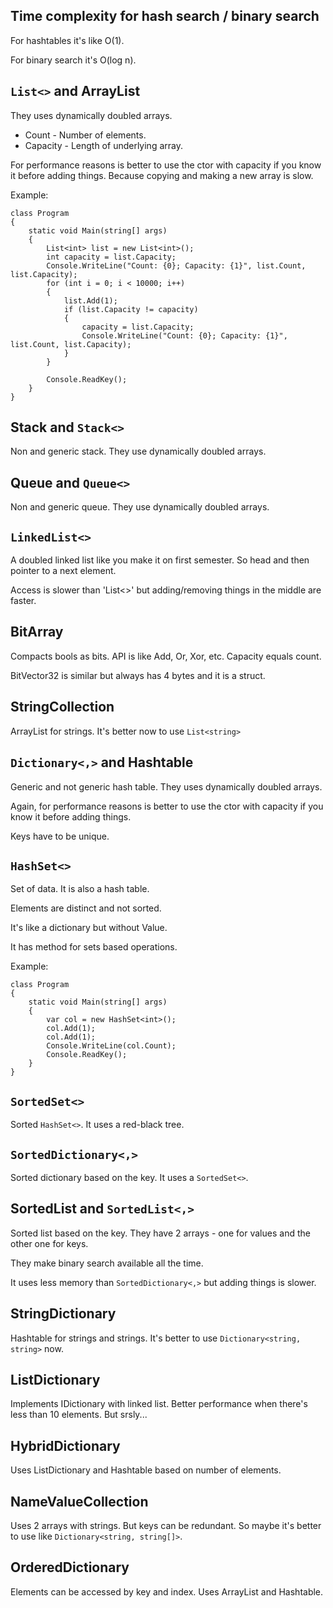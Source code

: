 ## Time complexity for hash search / binary search

For hashtables it's like O(1).

For binary search it's O(log n).

## `List<>` and ArrayList

They uses dynamically doubled arrays.

- Count - Number of elements.
- Capacity - Length of underlying array.

For performance reasons is better to use the ctor with capacity if you know it before adding things.
Because copying and making a new array is slow.

Example:
```
class Program
{
    static void Main(string[] args)
    {
        List<int> list = new List<int>();
        int capacity = list.Capacity;
        Console.WriteLine("Count: {0}; Capacity: {1}", list.Count, list.Capacity);
        for (int i = 0; i < 10000; i++)
        {
            list.Add(1);
            if (list.Capacity != capacity)
            {
                capacity = list.Capacity;
                Console.WriteLine("Count: {0}; Capacity: {1}", list.Count, list.Capacity);
            }
        }

        Console.ReadKey();
    }
}
```

## Stack and `Stack<>`

Non and generic stack. They use dynamically doubled arrays.

## Queue and `Queue<>`

Non and generic queue. They use dynamically doubled arrays.

## `LinkedList<>`

A doubled linked list like you make it on first semester. So head and then pointer to a next element.

Access is slower than 'List<>' but adding/removing things in the middle are faster.

## BitArray

Compacts bools as bits. API is like Add, Or, Xor, etc. Capacity equals count.

BitVector32 is similar but always has 4 bytes and it is a struct.

## StringCollection

ArrayList for strings. It's better now to use `List<string>`

## `Dictionary<,>` and Hashtable

Generic and not generic hash table. They uses dynamically doubled arrays.

Again, for performance reasons is better to use the ctor with capacity if you know it before adding things.

Keys have to be unique.

## `HashSet<>`

Set of data. It is also a hash table.

Elements are distinct and not sorted. 

It's like a dictionary but without Value.

It has method for sets based operations.

Example:
```
class Program
{
    static void Main(string[] args)
    {
        var col = new HashSet<int>();
        col.Add(1);
        col.Add(1);
        Console.WriteLine(col.Count);
        Console.ReadKey();
    }
}
```

## `SortedSet<>`

Sorted `HashSet<>`. It uses a red-black tree.

## `SortedDictionary<,>`

Sorted dictionary based on the key. It uses a `SortedSet<>`.

## SortedList and `SortedList<,>`

Sorted list based on the key. They have 2 arrays - one for values and the other one for keys.

They make binary search available all the time.

It uses less memory than `SortedDictionary<,>` but adding things is slower.

## StringDictionary

Hashtable for strings and strings. It's better to use `Dictionary<string, string>` now.

## ListDictionary

Implements IDictionary with linked list. Better performance when there's less than 10 elements. But srsly...

## HybridDictionary

Uses ListDictionary and Hashtable based on number of elements.

## NameValueCollection

Uses 2 arrays with strings. But keys can be redundant. So maybe it's better to use like `Dictionary<string, string[]>`.

## OrderedDictionary

Elements can be accessed by key and index. Uses ArrayList and Hashtable.
